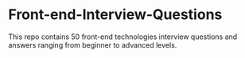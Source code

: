 # Front-end-Interview-Questions
This repo contains 50 front-end technologies interview questions and answers ranging from beginner to advanced levels.
